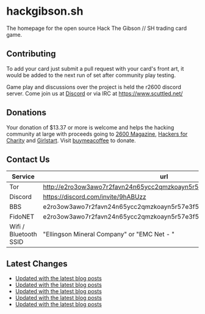 # hackgibson.sh
The homepage for the open source Hack The Gibson // SH trading card game.


## Contributing

To add your card just submit a pull request with your card's front art, it would be added to the next run of set after community play testing.

Game play and discussions over the project is held the r2600 discord server. Come join us at [Discord](https://discord.com/invite/9hABUzz) or via IRC at https://www.scuttled.net/


## Donations

Your donation of $13.37 or more is welcome and helps the hacking community at large with proceeds going to [2600 Magazine](https://2600.com/), [Hackers for Charity](https://hackersforcharity.org) and [Girlstart](https://girlstart.org).  Visit [buymeacoffee](https://www.buymeacoffee.com/hackgibson.sh) to donate.


## Contact Us

Service | url
-|-
Tor | http://e2ro3ow3awo7r2favn24n65ycc2qmzkoayn5r57e3f56nvjwdcgg32ad.onion
Discord | https://discord.com/invite/9hABUzz
BBS | e2ro3ow3awo7r2favn24n65ycc2qmzkoayn5r57e3f56nvjwdcgg32ad.onion:23
FidoNET | e2ro3ow3awo7r2favn24n65ycc2qmzkoayn5r57e3f56nvjwdcgg32ad.onion:24554
Wifi / Bluetooth SSID | "Ellingson Mineral Company" or "EMC Net - <fidonet address>"

## Latest Changes
<!-- BLOG-POST-LIST:START -->
- [Updated with the latest blog posts](https://github.com/DFW2600/hackgibson.sh/commit/3dee8fcedae28bf9e3cc3beee774a29bfe5ce521)
- [Updated with the latest blog posts](https://github.com/DFW2600/hackgibson.sh/commit/236a70c1d8338ef5a5f38421e5683e7a873511ea)
- [Updated with the latest blog posts](https://github.com/DFW2600/hackgibson.sh/commit/8d6b0ee0f3d7f1aa8a01646c9a362bafdd3e39ea)
- [Updated with the latest blog posts](https://github.com/DFW2600/hackgibson.sh/commit/f8012ecf5f570653394abe4c477ef65a79780278)
- [Updated with the latest blog posts](https://github.com/DFW2600/hackgibson.sh/commit/d107eef52209515d91188f6a1f8a7c53d90e0db5)
<!-- BLOG-POST-LIST:END -->
